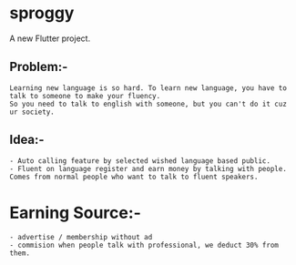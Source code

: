 # sproggy

A new Flutter project.

## Problem:-
    Learning new language is so hard. To learn new language, you have to talk to someone to make your fluency.
    So you need to talk to english with someone, but you can't do it cuz ur society.
    
## Idea:-
    - Auto calling feature by selected wished language based public.
    - Fluent on language register and earn money by talking with people.
    Comes from normal people who want to talk to fluent speakers.

# Earning Source:-
    - advertise / membership without ad
    - commision when people talk with professional, we deduct 30% from them.

